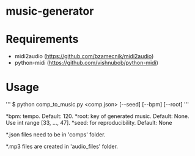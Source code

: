 # music-generator

# Requirements

- midi2audio (https://github.com/bzamecnik/midi2audio)
- python-midi (https://github.com/vishnubob/python-midi)

# Usage

'''
$ python comp_to_music.py <comp.json> [--seed] [--bpm] [--root]
'''

*bpm: tempo. Default: 120.
*root: key of generated music. Default: None. Use int range [33, ..., 47].
*seed: for reproducibility. Default: None

*.json files need to be in 'comps' folder.

*.mp3 files are created in 'audio_files' folder.


